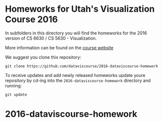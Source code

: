 # Homeworks for Utah's Visualization Course 2016
In subfolders in this directory you will find the homeworks for the 2016 version of CS 6630 / CS 5630 - Visualization. 

More information can be found on the [course website](http://dataviscourse.net/2016/homework/)

We suggest you clone this repository: 

``` 
git clone https://github.com/dataviscourse/2016-dataviscourse-homework
```

To receive updates and add newly released homeworks update youre repository by cd-ing into the `2016-dataviscourse-homework` directory and running:

```
git update
```
# 2016-dataviscourse-homework
